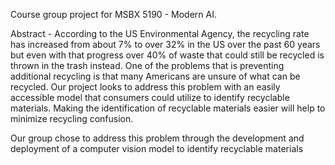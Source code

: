 Course group project for MSBX 5190 - Modern AI. 


Abstract - According to the US Environmental Agency, the recycling rate has increased from about 7% to over 32% in the US over the past 60 years but even with that progress over 40% of waste that could still be recycled is thrown in the trash instead. One of the problems that is preventing additional recycling is that many Americans are unsure of what can be recycled. Our project looks to address this problem with an easily accessible model that consumers could utilize to identify recyclable materials. Making the identification of recyclable materials easier will help to minimize recycling confusion.


Our group chose to address this problem through the development and deployment of a computer vision model to identify recyclable materials
